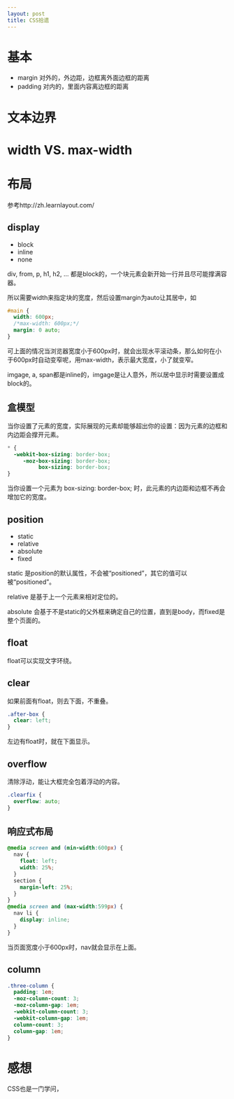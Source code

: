 ```yaml
---
layout: post
title: CSS拾遗
---
```


# 基本

- margin  对外的，外边距，边框离外面边框的距离
- padding 对内的，里面内容离边框的距离

# 文本边界


# width VS. max-width


# 布局
参考http://zh.learnlayout.com/

## display

- block
- inline
- none

div, from, p, h1, h2, ... 都是block的，一个块元素会新开始一行并且尽可能撑满容器。

所以需要width来指定块的宽度，然后设置margin为auto让其居中，如

```css
#main {
  width: 600px;
  /*max-width: 600px;*/
  margin: 0 auto;
}
```

可上面的情况当浏览器宽度小于600px时，就会出现水平滚动条，那么如何在小于600px时自动变窄呢，用max-width，表示最大宽度，小了就变窄。

imgage, a, span都是inline的，imgage是让人意外，所以居中显示时需要设置成block的。

## 盒模型
当你设置了元素的宽度，实际展现的元素却能够超出你的设置：因为元素的边框和内边距会撑开元素。

```css
* {
  -webkit-box-sizing: border-box;
     -moz-box-sizing: border-box;
          box-sizing: border-box;
}
```

当你设置一个元素为 box-sizing: border-box; 时，此元素的内边距和边框不再会增加它的宽度。

## position

- static
- relative
- absolute
- fixed

static 是position的默认属性，不会被“positioned”，其它的值可以被“positioned”。

relative 是基于上一个元素来相对定位的。

absolute 会基于不是static的父外框来确定自己的位置，直到是body，而fixed是整个页面的。

## float

float可以实现文字环绕。

## clear
如果前面有float，则去下面，不重叠。

```css
.after-box {
  clear: left;
}
```

左边有float时，就在下面显示。

## overflow
清除浮动，能让大框完全包着浮动的内容。

```css
.clearfix {
  overflow: auto;
}
```

## 响应式布局

```css
@media screen and (min-width:600px) {
  nav {
    float: left;
    width: 25%;
  }
  section {
    margin-left: 25%;
  }
}
@media screen and (max-width:599px) {
  nav li {
    display: inline;
  }
}
```

当页面宽度小于600px时，nav就会显示在上面。

## column

```css
.three-column {
  padding: 1em;
  -moz-column-count: 3;
  -moz-column-gap: 1em;
  -webkit-column-count: 3;
  -webkit-column-gap: 1em;
  column-count: 3;
  column-gap: 1em;
}
```

# 感想
CSS也是一门学问，

